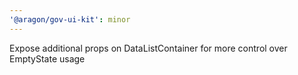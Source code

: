 ```yaml
---
'@aragon/gov-ui-kit': minor
---
```


Expose additional props on DataListContainer for more control over EmptyState usage
